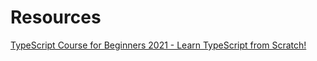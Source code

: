 # Resources

[TypeScript Course for Beginners 2021 - Learn TypeScript from Scratch!](https://www.youtube.com/watch?v=BwuLxPH8IDs)